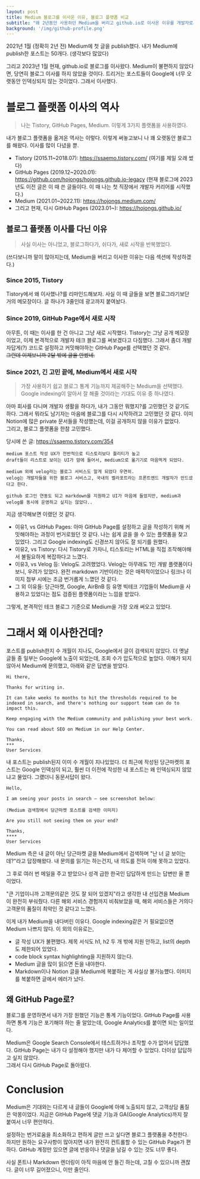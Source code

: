 ```yaml
---
layout: post
title: Medium 블로그를 이사온 이유, 블로그 플랫폼 비교
subtitle: "왜 2년동안 사용하던 Medium을 버리고 github.io로 이사온 이유를 개발자로서 이야기하려 한다."
background: '/img/github-profile.png'
---
```


2021년 1월 (정확히 2년 전) Medium에 첫 글을 publish했다. 내가 Medium에 publish한 포스트는 50개다. (생각보다 많았다)  

그리고 2023년 1월 현재, github.io로 블로그를 이사왔다. Medium이 불편하지 않았다면, 당연히 블로그 이사를 하지 않았을 것이다. 트리거는 포스트들이 Google에 너무 오랫동안 인덱싱되지 않는 것이었다. 그래서 이사했다.

# 블로그 플랫폼 이사의 역사

> 나는 Tistory, GitHub Pages, Medium. 이렇게 3가지 플랫폼을 사용하였다.

내가 블로그 플랫폼을 옮겨온 역사는 이렇다. 이렇게 써놓고보니 나 꽤 오랫동안 블로그를 해왔다. 이사를 많이 다녔을 뿐.

- Tistory (2015.11~2018.07): https://ssaemo.tistory.com/ (여기를 제일 오래 썼다)
- GitHub Pages (2019.12~2020.01): https://github.com/hojongs/hojongs.github.io-legacy (현재 블로그에 2023년도 이전 글은 이 때 쓴 글들이다. 이 때 나는 첫 직장에서 개발자 커리어를 시작했다.)
- Medium (2021.01~2022.11): https://hojongs.medium.com/
- 그리고 현재, 다시 GitHub Pages (2023.01~): https://hojongs.github.io/

## 블로그 플랫폼 이사를 다닌 이유

> 사실 이사는 아니었고, 블로그하다가, 쉬다가, 새로 시작을 반복했었다.

(쓰다보니까 말이 많아지는데, Medium을 버리고 이사한 이유는 다음 섹션에 작성하겠다.)

### Since 2015, Tistory

Tistory에서 왜 이사했나?를 리마인드해보자. 사실 이 때 글들을 보면 블로그라기보단 거의 메모장이다. 글 하나가 3줄인데 광고까지 붙여놨다.

### Since 2019, GitHub Page에서 새로 시작

아무튼, 이 때는 이사를 한 건 아니고 그냥 새로 시작했다. Tistory는 그냥 공개 메모장이었고, 이제 본격적으로 개발자 테크 블로그를 써보겠다고 다짐했다. 그래서 좀더 개발자답게(?) 코드로 설정하고 커밋해야하는 GitHub Page를 선택했던 것 같다.  
~~그런데 이제보니까 2달 밖에 글을 안썼네.~~

### Since 2021, 긴 고민 끝에, Medium에서 새로 시작

> 가장 사용하기 쉽고 블로그 통계 기능까지 제공해주는 Medium을 선택했다. Google indexing이 알아서 잘 해줄 것이라는 기대도 이유 중 하나였다.

아마 회사를 다니며 개발자 생활을 하다가, 내가 그동안 뭐했지?를 고민했던 것 같기도 하다. 그래서 뭐라도 남기자는 마음에 블로그를 다시 시작하려고 고민했던 것 같다. 이미 Notion에 많은 private 문서들을 작성했는데, 이걸 공개하지 않을 이유가 없었다.  
그리고, 블로그 플랫폼을 한참 고민했다.

당시에 쓴 글: https://ssaemo.tistory.com/354

```
medium 포스트 작성 UX가 전반적으로 티스토리보다 퀄리티가 높고
draft들이 리스트로 보이는 UI가 맘에 들어서, medium으로 옮기기로 마음먹게 되었다.

medium 외에 velog라는 블로그 서비스도 알게 되었다 우연히.
velog는 개발자들을 위한 블로그 서비스고, 국내의 벨라포트라는 프론트엔드 개발자가 만드셨다고 한다.

github 로그인 연동도 되고 markdown을 지원하고 UI가 마음에 들었지만, medium과 velog를 동시에 운영하고 싶지는 않았다..
```

지금 생각해보면 이랬던 것 같다.

- 이유1, vs GitHub Pages: 아마 GitHub Page를 설정하고 글을 작성하기 위해 커밋해야하는 과정이 번거로웠던 것 같다. 나는 쉽게 글을 쓸 수 있는 플랫폼을 찾고 있었다. 그리고 Google indexing도 신경쓰지 않아도 잘 되기를 원했다.
- 이유2, vs Tistory: 다시 Tistory로 가자니, 티스토리는 HTML을 직접 조작해야해서 불필요하게 복잡하다고 느꼈다. 
- 이유3, vs Velog 등: Velog도 고려했었다. Velog는 아무래도 1인 개발 플랫폼이다보니, 우려가 있었다. 완전 markdown 기반이라는 것은 매력적이었으나 링크나 이미지 첨부 시에는 조금 번거롭게 느꼈던 것 같다.
- 그 외 이유들: 당근마켓, Google, AirBnB 등 유명 빅테크 기업들이 Medium을 사용하고 있었다는 점도 검증된 플랫폼이라는 느낌을 받았다.

그렇게, 본격적인 테크 블로그 기준으로 Medium을 가장 오래 써오고 있었다.

# 그래서 왜 이사한건데?

포스트를 publish한지 수 개월이 지나도, Google에서 글이 검색되지 않았다. 더 옛날 글들 중 일부는 Google에 노출이 되었는데, 조회 수가 압도적으로 높았다. 이해가 되지 않아서 Medium에 문의했고, 아래와 같은 답변을 받았다.

```
Hi there,
 
Thanks for writing in.
 
It can take weeks to months to hit the thresholds required to be indexed in search, and there's nothing our support team can do to impact this.
 
Keep engaging with the Medium community and publishing your best work. 
 
You can read about SEO on Medium in our Help Center.

Thanks,
***
User Services
```

내 포스트는 publish된지 이미 수 개월이 지나있었다. 더 최근에 작성된 당근마켓의 포스트는 Google 인덱싱이 되고, 훨씬 더 이전에 작성한 내 포스트는 왜 인덱싱되지 않았냐고 물었다. 그럤더니 동문서답이 왔다.

```
Hello,
 
I am seeing your posts in search – see screenshot below:

(Medium 검색창에서 당근마켓 포스트를 검색한 이미지)
 
Are you still not seeing them on your end?
 
Thanks,
****
User Services
```

Medium 측은 내 글이 아닌 당근마켓 글을 Medium에서 검색하며 "난 너 글 보이는데?"라고 답장해왔다. 내 문의를 읽기는 하는건지, 내 의도를 전혀 이해 못하고 있었다.

그 후로 여러 번 메일을 주고 받았으나 성격 급한 한국인 답답하게 만드는 답변만 올 뿐이었다.

"큰 기업이니까 고객문의같은 것도 잘 되어 있겠지"라고 생각한 내 선입견을 Medium이 완전히 부숴줬다. 다른 해외 서비스 경험까지 비춰보았을 때, 해외 서비스들은 거의다 고객문의 품질이 최악인 것 같다고 느꼈다.

이게 내가 Medium을 내다버린 이유다. Google indexing같은 거 필요없으면 Medium 나쁘지 않다. 이 외의 이유로는,

- 글 작성 UX가 불편했다. 제목 서식도 h1, h2 두 개 밖에 지원 안하고, list의 depth도 제한되어 있었다.
- code block syntax highlighting을 지원하지 않는다.
- Medium 글을 많이 읽으면 돈을 내야한다.
- Markdown이나 Notion 글을 Medium에 복붙하는 게 사실상 불가능헀다. 이미지를 복붙하면 글에서 에러가 났다.

## 왜 GitHub Page로?

블로그를 운영하면서 내가 가장 원했던 기능은 통계 기능이었다. GitHub Page를 사용하면 통계 기능은 포기해야 하는 줄 알았는데, Google Analytics를 붙이면 되는 일이었다.

Medium은 Google Search Console에서 테스트하거나 조작할 수가 없어서 답답했다. GitHub Page는 내가 다 설정해야 했지만 내가 다 제어할 수 있었다. 더이상 답답하고 싶지 않았다.  
그래서 다시 GitHub Page로 돌아왔다.

# Conclusion

Medium은 기대와는 다르게 내 글들이 Google에 아예 노출되지 않고, 고객상담 품질은 악몽이었다. 지금은 GitHub Page에 댓글 기능과 GA(Google Analytics)까지 잘 붙여서 너무 편안하다.

설정하는 번거로움을 최소화하고 편하게 글만 쓰고 싶다면 블로그 플랫폼을 추천한다. 하지만 원하는 요구사항이 많아지면 내가 완전히 컨트롤할 수 있는 GitHub Page가 편하다. GitHub 계정만 있으면 글에 반응이나 댓글을 남길 수 있는 것도 너무 좋다.

사실 폰트나 Markdown 렌더링이 아직 마음에 안 들긴 하는데, 고칠 수 있으니까 괜찮다. 글이 너무 길어졌으니, 이만 줄인다.
